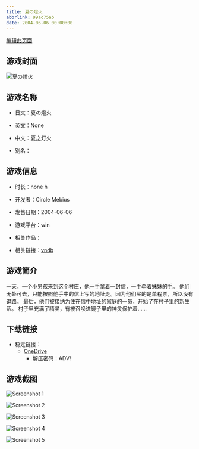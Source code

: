 ```yaml
---
title: 夏の燈火
abbrlink: 99ac75ab
date: 2004-06-06 00:00:00
---
```

[编辑此页面](https://github.com/ACG-3/ADV3-source/blob/main/source/_posts/games/%E5%A4%8F%E3%81%AE%E7%87%88%E7%81%AB.md)

## 游戏封面

![夏の燈火](https://pan.timero.xyz/d/onedrive/img_lib_001/%E5%A4%8F%E3%81%AE%E7%87%88%E7%81%AB_cover.avif)


## 游戏名称

- 日文：夏の燈火
- 英文：None
- 中文：夏之灯火

- 别名：


## 游戏信息

- 时长：none h
- 开发者：Circle Mebius
- 发售日期：2004-06-06
- 游戏平台：win
- 相关作品：

- 相关链接：[vndb](https://vndb.org/v2670)


## 游戏简介

一天，一个小男孩来到这个村庄，他一手拿着一封信，一手牵着妹妹的手。
他们无处可去，只能按照他手中的信上写的地址走。因为他们买的是单程票，所以没有退路。
最后，他们被接纳为住在信中地址的家庭的一员，开始了在村子里的新生活。
村子里充满了精灵，有被召唤进镜子里的神灵保护着......


## 下载链接

- 稳定链接：
    - [OneDrive](https://pan.timero.xyz/onedrive/adv_lib_001/%E5%A4%8F%E3%81%AE%E7%87%88%E7%81%AB)
        - 解压密码：ADV!



## 游戏截图


![Screenshot 1](https://pan.timero.xyz/d/onedrive/img_lib_001/%E5%A4%8F%E3%81%AE%E7%87%88%E7%81%AB_Screenshot_1.avif)

![Screenshot 2](https://pan.timero.xyz/d/onedrive/img_lib_001/%E5%A4%8F%E3%81%AE%E7%87%88%E7%81%AB_Screenshot_2.avif)

![Screenshot 3](https://pan.timero.xyz/d/onedrive/img_lib_001/%E5%A4%8F%E3%81%AE%E7%87%88%E7%81%AB_Screenshot_3.avif)

![Screenshot 4](https://pan.timero.xyz/d/onedrive/img_lib_001/%E5%A4%8F%E3%81%AE%E7%87%88%E7%81%AB_Screenshot_4.avif)

![Screenshot 5](https://pan.timero.xyz/d/onedrive/img_lib_001/%E5%A4%8F%E3%81%AE%E7%87%88%E7%81%AB_Screenshot_5.avif)

